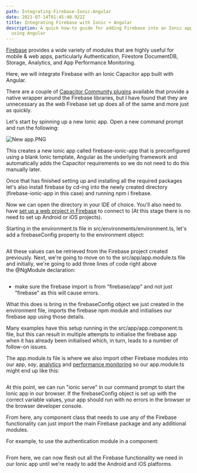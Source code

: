```yaml
---
path: Integrating-Firebase-Ionic-Angular
date: 2021-07-14T01:45:40.922Z
title: Integrating Firebase with Ionic + Angular
description: A quick how-to guide for adding Firebase into an Ionic application
  using Angular
---
```

[Firebase](https://firebase.google.com/) provides a wide variety of modules that are highly useful for mobile & web apps, particularly Authentication, Firestore DocumentDB, Storage, Analytics, and App Performance Monitoring.

Here, we will integrate Firebase with an Ionic Capacitor app built with Angular.

There are a couple of [Capacitor Community plugins](https://github.com/capacitor-community) available that provide a native wrapper around the Firebase libraries, but I have found that they are unnecessary as the web Firebase set up does all of the same and more just as quickly.

Let's start by spinning up a new Ionic app. Open a new command prompt and run the following:

![New app.PNG](https://cdn.hashnode.com/res/hashnode/image/upload/v1607766648768/EaJuxY8mD.png?auto=compress,format&format=webp)

This creates a new ionic app called firebase-ionic-app that is preconfigured using a blank Ionic template, Angular as the underlying framework and automatically adds the Capacitor requirements so we do not need to do this manually later.

Once that has finished setting up and installing all the required packages let's also install firebase by cd-ing into the newly created directory (firebase-ionic-app in this case) and running npm i firebase.

Now we can open the directory in your IDE of choice. You'll also need to have [set up a web project in Firebase](https://firebase.google.com/docs/web/setup) to connect to (At this stage there is no need to set up Android or iOS projects).

Starting in the environment.ts file in src/environments/environment.ts, let's add a firebaseConfig property to the environment object:

```

```

All these values can be retrieved from the Firebase project created previously. Next, we're going to move on to the src/app/app.module.ts file and initially, we're going to add three lines of code right above the @NgModule declaration:

```

```

* make sure the firebase import is from "firebase/app" and not just "firebase" as this will cause errors.

What this does is bring in the firebaseConfig object we just created in the environment file, imports the firebase npm module and initialises our firebase app using those details.

Many examples have this setup running in the src/app/app.component.ts file, but this can result in multiple attempts to initialise the firebase app when it has already been initialised which, in turn, leads to a number of follow-on issues.

The app.module.ts file is where we also import other Firebase modules into our app, *say*, [analytics](https://firebase.google.com/docs/analytics) and [performance monitoring](https://firebase.google.com/docs/perf-mon) so our app.module.ts might end up like this:

```

```

At this point, we can run "ionic serve" in our command prompt to start the Ionic app in our browser. If the firebaseConfig object is set up with the correct variable values, your app should run with no errors in the browser or the browser developer console.

From here, any component class that needs to use any of the Firebase functionality can just import the main Firebase package and any additional modules.

For example, to use the authentication module in a component:

```

```

From here, we can now flesh out all the Firebase functionality we need in our Ionic app until we're ready to add the Android and iOS platforms.